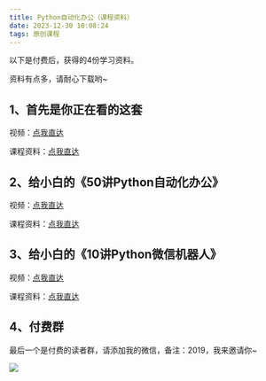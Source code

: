 ```yaml
---
title: Python自动化办公（课程资料）
date: 2023-12-30 10:08:24
tags: 原创课程
---
```


以下是付费后，获得的4份学习资料。

资料有点多，请耐心下载哟~

## 1、首先是你正在看的这套

视频：[点我直达](https://www.bilibili.com/video/BV1y54y1i78U)

课程资料：[点我直达](http://www.python4office.cn/python-course/0808/9-get-all/)

## 2、给小白的《50讲Python自动化办公》

视频：[点我直达](https://www.bilibili.com/video/BV118411R7bB/)

课程资料：[点我直达](http://www.python4office.cn/python-course/50-python-office/)


## 3、给小白的《10讲Python微信机器人》

视频：[点我直达](https://www.bilibili.com/video/BV1S84y1m7xd/)

课程资料：[点我直达](http://www.python4office.cn/python-course/10-PyOfficeRobot/20231004/)


## 4、付费群

最后一个是付费的读者群，请添加我的微信，备注：2019，我来邀请你~

![](https://python-office-1300615378.cos.ap-chongqing.myqcloud.com/wechat/qr-code.jpg)